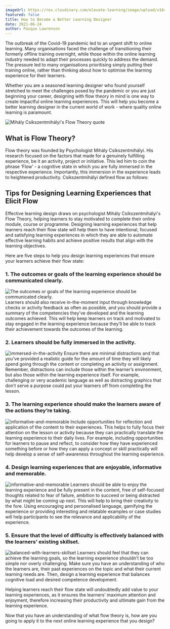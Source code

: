 ```yaml
---
imageUrl: https://res.cloudinary.com/elevate-learning/image/upload/v1643720130/site-assets/insights-cover-13_eu3kgf.jpg
featured: false
title: How to Become a Better Learning Designer
date: 2021-06-24
author: Pasqua Lawrenson
---
```


The outbreak of the Covid-19 pandemic led to an urgent shift to online learning. Many organisations faced the challenge of transitioning their formerly offline training overnight, while those within the online learning industry needed to adapt their processes quickly to address the demand. The pressure led to many organisations prioritising simply putting their training online, rather than thinking about how to optimise the learning experience for their learners.

Whether you are a seasoned learning designer who found yourself stretched to meet the challenges posed by the pandemic or you are just beginning your career, designing with flow theory in mind is one way to create impactful online learning experiences. This will help you become a better learning designer in the current world of work - where quality online learning is paramount.

![Mihály Csíkszentmihályi's Flow Theory quote](./mihaly-csíkszentmihályi-quote.png?height=390&width=450)

## What is Flow Theory?

Flow theory was founded by Psychologist Mihály Csíkszentmihályi. His research focused on the factors that made for a genuinely fulfilling experience, be it an activity, project or initiative. This led him to coin the phrase ‘Flow’ - a cognitive state in which you are fully immersed in the respective experience. Importantly, this immersion in the experience leads to heightened productivity. Csíkszentmihályi defined flow as follows:

## Tips for Designing Learning Experiences that Elicit Flow

Effective learning design draws on psychologist Mihály Csíkszentmihályi's Flow Theory, helping learners to stay motivated to complete their online module, course or programme. Designing learning experiences that help learners reach their flow state will help them to have intentional, focused and satisfying learning experiences in which they are able to automate effective learning habits and achieve positive results that align with the learning objectives.

Here are five steps to help you design learning experiences that ensure your learners achieve their flow state:

### 1. The outcomes or goals of the learning experience should be communicated clearly.

![The outcomes or goals of the learning experience should be communicated clearly.](./communicate-clearly.png?align=left&height=200&width=210) Learners should also receive in-the-moment input through knowledge checks or activity feedback as often as possible, and you should provide a summary of the competencies they’ve developed and the learning outcomes achieved. This will help keep learners on track and motivated to stay engaged in the learning experience because they’ll be able to track their achievement towards the outcomes of the learning.

### 2. Learners should be fully immersed in the activity.

![immersed-in-the-activity](./immersed-in-the-activity.png?align=right&height=200&width=210) Ensure there are minimal distractions and that you’ve provided a realistic guide for the amount of time they will likely spend going through the content or completing an activity or assignment. Remember, distractions can include those within the learner’s environment, but also those within the learning experience itself. For example, challenging or very academic language as well as distracting graphics that don’t serve a purpose could put your learners off from completing the lesson.

### 3. The learning experience should make the learners aware of the actions they’re taking.

![informative-and-memorable](./informative-and-memorable.png?align=left&height=200&width=210) Include opportunities for reflection and application of the content to their experiences. This helps to fully focus their attention on the lesson or activity because they can practically translate the learning experience to their daily lives. For example, including opportunities for learners to pause and reflect, to consider how they have experienced something before or how they can apply a concept or skill practically will help develop a sense of self-awareness throughout the learning experience.

### 4. Design learning experiences that are enjoyable, informative and memorable.

![informative-and-memorable](./enjoyable-informative-memorable.png?align=right&height=200&width=210) Learners should be able to enjoy the learning experience and be fully present in the content, free of self-focused thoughts related to fear of failure, ambition to succeed or being distracted by what might be coming up next. This will help to bring their creativity to the fore. Using encouraging and personalised language, gamifying the experience or providing interesting and relatable examples or case studies will help participants to see the relevance and applicability of the experience.

### 5. Ensure that the level of difficulty is effectively balanced with the learners’ existing skillset.

![balanced-with-learners-skillset](./balanced-with-learners-skillset.png?align=left&height=200&width=210) Learners should feel that they can achieve the learning goals, so the learning experience shouldn’t be too simple nor overly challenging. Make sure you have an understanding of who the learners are, their past experiences on the topic and what their current learning needs are. Then, design a learning experience that balances cognitive load and desired competence development.

Helping learners reach their flow state will undoubtedly add value to your learning experiences, as it ensures the learners’ maximum attention and enjoyment, therefore increasing their productivity and ultimate gain from the learning experience.

Now that you have an understanding of what flow theory is, how are you going to apply it to the next online learning experience that you design?

